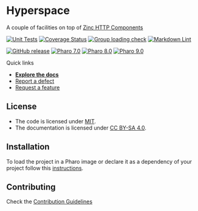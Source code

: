 # Hyperspace

A couple of facilities on top of [Zinc HTTP Components](https://github.com/svenvc/zinc)

[![Unit Tests](https://github.com/ba-st/Hyperspace/actions/workflows/unit-tests.yml/badge.svg)](https://github.com/ba-st/Hyperspace/actions/workflows/unit-tests.yml)
[![Coverage Status](https://codecov.io/github/ba-st/Hyperspace/coverage.svg?branch=release-candidate)](https://codecov.io/gh/ba-st/Hyperspace/branch/release-candidate)
[![Group loading check](https://github.com/ba-st/Hyperspace/actions/workflows/loading-groups.yml/badge.svg)](https://github.com/ba-st/Hyperspace/actions/workflows/loading-groups.yml)
[![Markdown Lint](https://github.com/ba-st/Hyperspace/actions/workflows/markdown-lint.yml/badge.svg)](https://github.com/ba-st/Hyperspace/actions/workflows/markdown-lint.yml)

[![GitHub release](https://img.shields.io/github/release/ba-st/Hyperspace.svg)](https://github.com/ba-st/Hyperspace/releases/latest)
[![Pharo 7.0](https://img.shields.io/badge/Pharo-7.0-informational)](https://pharo.org)
[![Pharo 8.0](https://img.shields.io/badge/Pharo-8.0-informational)](https://pharo.org)
[![Pharo 9.0](https://img.shields.io/badge/Pharo-9.0-informational)](https://pharo.org)

Quick links

- [**Explore the docs**](docs/)
- [Report a defect](https://github.com/ba-st/Hyperspace/issues/new?labels=Type%3A+Defect)
- [Request a feature](https://github.com/ba-st/Hyperspace/issues/new?labels=Type%3A+Feature)

## License

- The code is licensed under [MIT](LICENSE).
- The documentation is licensed under [CC BY-SA 4.0](http://creativecommons.org/licenses/by-sa/4.0/).

## Installation

To load the project in a Pharo image or declare it as a dependency of your project follow this [instructions](docs/Installation.md).

## Contributing

Check the [Contribution Guidelines](CONTRIBUTING.md)

